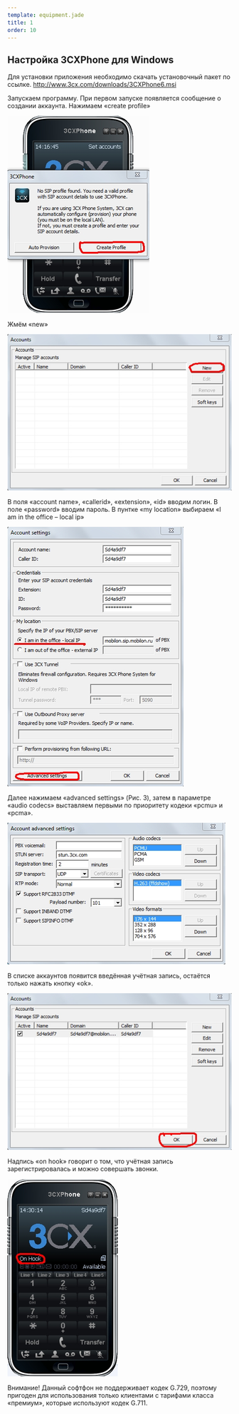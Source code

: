```yaml
--- 
template: equipment.jade
title: 1
order: 10
---
```


## Настройка 3CXPhone для Windows
Для установки приложения необходимо скачать установочный пакет по ссылке. http://www.3cx.com/downloads/3CXPhone6.msi

Запускаем программу. При первом запуске появляется сообщение о создании аккаунта. Нажимаем «create profile» 

![](1.jpg)

Жмём «new» 

![](2.jpg)

В поля «account name», «callerid», «extension», «id» вводим логин. В поле «password» вводим пароль. В пунтке «my location» выбираем «I am in the office – local ip» 

![](3.jpg)

Далее нажимаем «advanced settings» (Рис. 3), затем в параметре «audio codecs» выставляем первыми по приоритету кодеки «pcmu» и «pcma». 

![](4.jpg)

В списке аккаунтов появится введённая учётная запись, остаётся только нажать кнопку «ok».

![](5.jpg)

Надпись «on hook» говорит о том, что учётная запись зарегистрировалась и можно совершать звонки. 

![](6.jpg)

Внимание! Данный софтфон не поддерживает кодек G.729, поэтому пригоден для использования только клиентами с тарифами класса «премиум», которые используют кодек G.711.